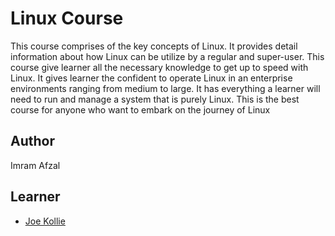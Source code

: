 # Linux Course

This course comprises of the key concepts of Linux. It provides detail information about how Linux can be utilize by a regular and super-user. This course give learner all the necessary knowledge to get up to speed with Linux. It gives learner the confident to operate Linux in an enterprise environments ranging from medium to large. It has everything a learner will need to run and manage a system that is purely Linux. This is the best course for anyone who want to embark on the journey of Linux




## Author

  Imram Afzal

## Learner

- [Joe Kollie](https://github.com/JoeKollie01)






